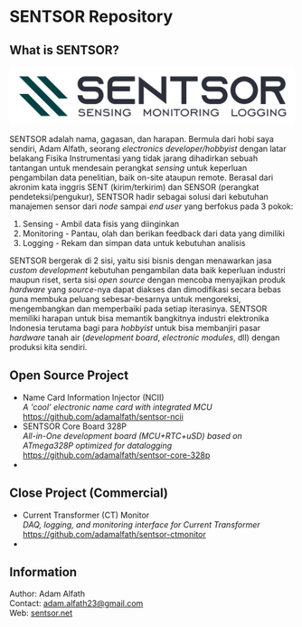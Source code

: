 # SENTSOR Repository
## What is SENTSOR?
<img src="https://github.com/adamalfath/sentsor/blob/master/media/sentsor-full.png" width="600">  

SENTSOR adalah nama, gagasan, dan harapan. Bermula dari hobi saya sendiri, Adam Alfath, seorang *electronics developer/hobbyist* dengan latar belakang Fisika Instrumentasi yang tidak jarang dihadirkan sebuah tantangan untuk mendesain perangkat *sensing* untuk keperluan pengambilan data penelitian, baik on-site ataupun remote. Berasal dari akronim kata inggris SENT (kirim/terkirim) dan SENSOR (perangkat pendeteksi/pengukur), SENTSOR hadir sebagai solusi dari kebutuhan manajemen sensor dari *node* sampai *end user* yang berfokus pada 3 pokok:
1. Sensing - Ambil data fisis yang diinginkan
2. Monitoring - Pantau, olah dan berikan feedback dari data yang dimiliki
3. Logging - Rekam dan simpan data untuk kebutuhan analisis  

SENTSOR bergerak di 2 sisi, yaitu sisi bisnis dengan menawarkan jasa *custom development* kebutuhan pengambilan data baik keperluan industri maupun riset, serta sisi *open source* dengan mencoba menyajikan produk *hardware* yang *source*-nya dapat diakses dan dimodifikasi secara bebas guna membuka peluang sebesar-besarnya untuk mengoreksi, mengembangkan dan memperbaiki pada setiap iterasinya. SENTSOR memiliki harapan untuk bisa memantik bangkitnya industri elektronika Indonesia terutama bagi para *hobbyist* untuk bisa membanjiri pasar *hardware* tanah air (*development board*, *electronic modules*, dll) dengan produksi kita sendiri.

## Open Source Project
- Name Card Information Injector (NCII)  
  _A 'cool' electronic name card with integrated MCU_  
  https://github.com/adamalfath/sentsor-ncii
- SENTSOR Core Board 328P  
  _All-in-One development board (MCU+RTC+uSD) based on ATmega328P optimized for datalogging_  
  https://github.com/adamalfath/sentsor-core-328p
-

## Close Project (Commercial)
- Current Transformer (CT) Monitor  
  _DAQ, logging, and monitoring interface for Current Transformer_  
  https://github.com/adamalfath/sentsor-ctmonitor
-

## Information
Author: Adam Alfath  
Contact: adam.alfath23@gmail.com  
Web: [sentsor.net](http://www.sentsor.net)
